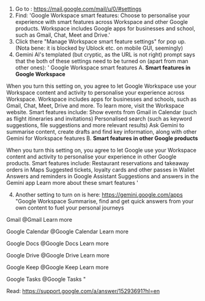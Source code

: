 1. Go to : https://mail.google.com/mail/u/0/#settings
2. Find: 'Google Workspace smart features:
Choose to personalise your experience with smart features across Workspace and other Google products. Workspace includes Google apps for businesses and school, such as Gmail, Chat, Meet and Drive.' 
3. Click there "Manage Workspace smart feature settings" for pop up. (Nota bene: it is blocked by Ublock etc. on mobile GUI, seemingly) 
4. Gemini AI's templated (but cryptic, as the URL is not right) prompt says that the both of these settings need to be turned on (apart from man other ones):
'
Google Workspace smart features
A. **Smart features in Google Workspace**

When you turn this setting on, you agree to let Google Workspace use your Workspace content and activity to personalise your experience across Workspace. Workspace includes apps for businesses and schools, such as Gmail, Chat, Meet, Drive and more. To learn more, visit the Workspace website. Smart features include:
Show events from Gmail in Calendar (such as flight itineraries and invitations)
Personalised search (such as keyword suggestions, file suggestions and more relevant results)
Ask Gemini to summarise content, create drafts and find key information, along with other Gemini for Workspace features
B. **Smart features in other Google products**

When you turn this setting on, you agree to let Google use your Workspace content and activity to personalise your experience in other Google products. Smart features include:
Restaurant reservations and takeaway orders in Maps
Suggested tickets, loyalty cards and other passes in Wallet
Answers and reminders in Google Assistant
Suggestions and answers in the Gemini app
Learn more about these smart features
'


4. Another setting to turn on is here: https://gemini.google.com/apps "Google Workspace
Summarise, find and get quick answers from your own content to fuel your personal journeys

Gmail
@Gmail
Learn more

Google Calendar
@Google Calendar
Learn more

Google Docs
@Google Docs
Learn more

Google Drive
@Google Drive
Learn more

Google Keep
@Google Keep
Learn more

Google Tasks
@Google Tasks
"

Read: https://support.google.com/a/answer/15293691?hl=en
